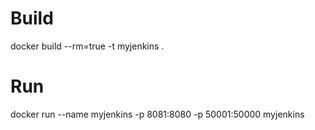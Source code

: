 # Build
docker build --rm=true -t myjenkins .

# Run
docker run --name myjenkins -p 8081:8080 -p 50001:50000 myjenkins